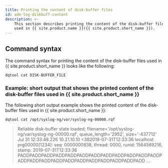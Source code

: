 ```yaml
---
title: Printing the content of disk-buffer files
id: adm-log-diskbuff-content
description: >-
    This section describes printing the content of the disk-buffer files
    used in {{ site.product.name }}({{ site.product.short_name }}).
---
```


## Command syntax

The command syntax for printing the content of the disk-buffer files
used in {{ site.product.short_name }} looks like the following:

```bash
dqtool cat DISK-BUFFER_FILE
```

### Example: short output that shows the printed content of the disk-buffer files used in {{ site.product.short_name }}

The following short output example shows the printed content of the
disk-buffer files used in {{ site.product.short_name }}:

```config
dqtool cat /opt/syslog-ng/var/syslog-ng-00000.rqf
```

>Reliable disk-buffer state loaded; filename='/opt/syslog-ng/var/syslog-ng-00000.rqf',
>queue_length='2952', size='-437712'  
>Jul 31 12:33:48.226 10.21.10.10 <382019-07-31T12:33:36 localhost prg00000[1234]:
>seq: 0000000838, thread: 0000, runid: 1564569216, stamp: 2019-07-31T12:33:36
>PADDPADDPADDPADDPADDPADDPADDPADDPADDPADDPADDPADDPADDPADDPADDPADDPADDPADDPADDPADDPADDPADDPADD
>...
